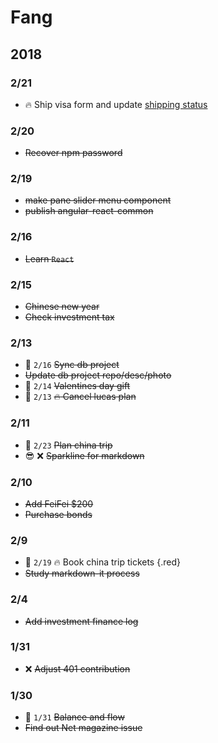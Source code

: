 # Fang

## 2018

### 2/21
- :fire: Ship visa form and update [shipping status](https://www.visamailservice.com/status-tracking/)

### 2/20

- ~~Recover npm password~~

### 2/19

- ~~make pane slider menu component~~
- ~~publish angular-react-common~~

### 2/16

- ~~Learn `React`~~

### 2/15

- ~~Chinese new year~~
- ~~Check investment tax~~

### 2/13

- :date: `2/16` ~~Sync db project~~
- ~~Update db project repo/desc/photo~~
- :date: `2/14` ~~Valentines day gift~~
- :date: `2/13` ~~:fire: Cancel lucas plan~~

### 2/11

- :date: `2/23` ~~Plan china trip~~
- :sunglasses: :x: ~~Sparkline for markdown~~

### 2/10

- ~~Add FeiFei $200~~
- ~~Purchase bonds~~

### 2/9 

- :date: `2/19` :fire: Book china trip tickets {.red}
- ~~Study markdown-it process~~

### 2/4

- ~~Add investment finance log~~

### 1/31

- :x: ~~Adjust 401 contribution~~

### 1/30

- :date: `1/31` ~~Balance and flow~~
- ~~Find out Net magazine issue~~
